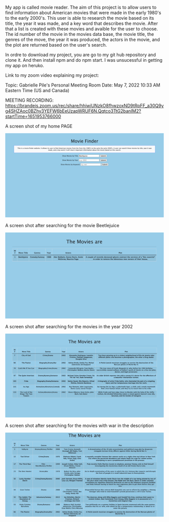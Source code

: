 My app is called movie reader. The aim of this project is to allow users to find information about American movies that were made in the early 1980's to the early 2000's. This user is able to research the movie based on its title, the year it was made, and a key word that describes the movie. After that a list is created with these movies and avaible for the user to choose. The id number of the movie in the movies data base, the movie title, the genres of the move, the year it was produced, the actors in the movie, and the plot are returned based on the user's search. 

In ordre to download my project, you are go to my git hub repository and clone it. And then install npm and do npm start. I was unsucessful in getting my app on heruko. 

Link to my zoom video explaining my project:

Topic: Gabrielle Pile's Personal Meeting Room
Date: May 7, 2022 10:33 AM Eastern Time (US and Canada)

MEETING RECORDING:
https://brandeis.zoom.us/rec/share/hhiwiUNzkO8fhwzoxND9tRpFF_a30Q9yg4SHZAoc0BZhy3YEFW6bEeUzapWRUF6N.Qqtco3TtG2banIM2?startTime=1651953766000


A screen shot of my home PAGE

![Home screen](/images/HomeScreenOfWebpage.png)

A screen shot after searching for the movie Beetlejuice

![Home screen](/images/Beetlejuiceimage.png)


A screen shot after searching for the movies in the year 2002

![Home screen](/images/screenshotof2002.png)

A screen shot after searching for the movies with war in the description


![Home screen](/images/screenshotkeywordwar.png)

